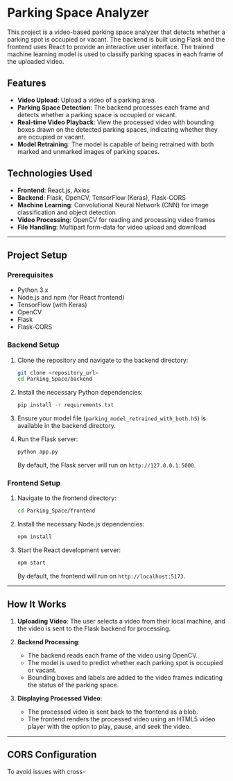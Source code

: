 # Parking Space Analyzer

This project is a video-based parking space analyzer that detects whether a parking spot is occupied or vacant. The backend is built using Flask and the frontend uses React to provide an interactive user interface. The trained machine learning model is used to classify parking spaces in each frame of the uploaded video.

## Features

- **Video Upload**: Upload a video of a parking area.
- **Parking Space Detection**: The backend processes each frame and detects whether a parking space is occupied or vacant.
- **Real-time Video Playback**: View the processed video with bounding boxes drawn on the detected parking spaces, indicating whether they are occupied or vacant.
- **Model Retraining**: The model is capable of being retrained with both marked and unmarked images of parking spaces.

## Technologies Used

- **Frontend**: React.js, Axios
- **Backend**: Flask, OpenCV, TensorFlow (Keras), Flask-CORS
- **Machine Learning**: Convolutional Neural Network (CNN) for image classification and object detection
- **Video Processing**: OpenCV for reading and processing video frames
- **File Handling**: Multipart form-data for video upload and download

---

## Project Setup

### Prerequisites

- Python 3.x
- Node.js and npm (for React frontend)
- TensorFlow (with Keras)
- OpenCV
- Flask
- Flask-CORS

### Backend Setup

1. Clone the repository and navigate to the backend directory:
    ```bash
    git clone <repository_url>
    cd Parking_Space/backend
    ```

2. Install the necessary Python dependencies:
    ```bash
    pip install -r requirements.txt
    ```

3. Ensure your model file (`parking_model_retrained_with_both.h5`) is available in the backend directory.

4. Run the Flask server:
    ```bash
    python app.py
    ```
    By default, the Flask server will run on `http://127.0.0.1:5000`.

### Frontend Setup

1. Navigate to the frontend directory:
    ```bash
    cd Parking_Space/frontend
    ```

2. Install the necessary Node.js dependencies:
    ```bash
    npm install
    ```

3. Start the React development server:
    ```bash
    npm start
    ```
    By default, the frontend will run on `http://localhost:5173`.

---

## How It Works

1. **Uploading Video**: The user selects a video from their local machine, and the video is sent to the Flask backend for processing.
   
2. **Backend Processing**: 
    - The backend reads each frame of the video using OpenCV.
    - The model is used to predict whether each parking spot is occupied or vacant.
    - Bounding boxes and labels are added to the video frames indicating the status of the parking space.

3. **Displaying Processed Video**: 
    - The processed video is sent back to the frontend as a blob.
    - The frontend renders the processed video using an HTML5 video player with the option to play, pause, and seek the video.

---

## CORS Configuration

To avoid issues with cross-
